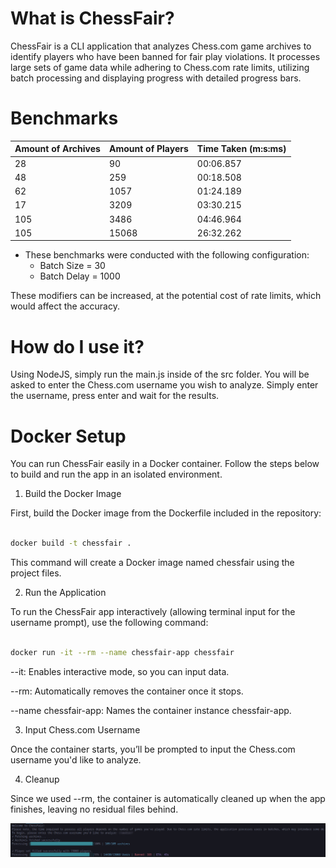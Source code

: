 # What is ChessFair?

ChessFair is a CLI application that analyzes Chess.com game archives to identify players who have been banned for fair play violations. It processes large sets of game data while adhering to Chess.com rate limits, utilizing batch processing and displaying progress with detailed progress bars.

# Benchmarks

| Amount of Archives       | Amount of Players     | Time Taken (m:s:ms) |
|--------------------------|-----------------------|---------------------|
| 28                       | 90                    | 00:06.857           |
| 48                       | 259                   | 00:18.508           |
| 62                       | 1057                  | 01:24.189           |
| 17                       | 3209                  | 03:30.215           |
| 105                      | 3486                  | 04:46.964           |
| 105                      | 15068                 | 26:32.262           |

* These benchmarks were conducted with the following configuration:
    - Batch Size  = 30
    - Batch Delay = 1000

These modifiers can be increased, at the potential cost of rate limits, which would affect the accuracy.

# How do I use it?

Using NodeJS, simply run the main.js inside of the src folder. You will be asked to enter the Chess.com username you wish to analyze. Simply enter the username, press enter and wait for the results.

# Docker Setup

You can run ChessFair easily in a Docker container. Follow the steps below to build and run the app in an isolated environment.

1. Build the Docker Image

First, build the Docker image from the Dockerfile included in the repository:

```bash

docker build -t chessfair .

```

This command will create a Docker image named chessfair using the project files.

2. Run the Application

To run the ChessFair app interactively (allowing terminal input for the username prompt), use the following command:

```bash

docker run -it --rm --name chessfair-app chessfair

```
--it: Enables interactive mode, so you can input data.

--rm: Automatically removes the container once it stops.

--name chessfair-app: Names the container instance chessfair-app.

3. Input Chess.com Username

Once the container starts, you’ll be prompted to input the Chess.com username you'd like to analyze.

4. Cleanup

Since we used --rm, the container is automatically cleaned up when the app finishes, leaving no residual files behind.


![ChessFair Demo Image](assets/demo.jpg)
